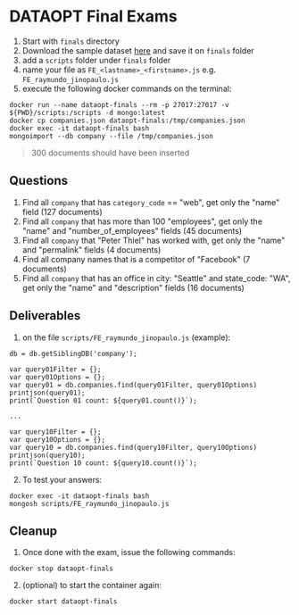 # DATAOPT Final Exams

1. Start with `finals` directory
2. Download the sample dataset [here](https://raw.githubusercontent.com/jinoraymundo-csb/dataopt/master/Finals/companies.json) and save it on `finals` folder
3. add a `scripts` folder under `finals` folder
4. name your file as `FE_<lastname>_<firstname>.js` e.g. `FE_raymundo_jinopaulo.js`
5. execute the following docker commands on the terminal:
```
docker run --name dataopt-finals --rm -p 27017:27017 -v ${PWD}/scripts:/scripts -d mongo:latest
docker cp companies.json dataopt-finals:/tmp/companies.json
docker exec -it dataopt-finals bash
mongoimport --db company --file /tmp/companies.json
```

> 300 documents should have been inserted

## Questions
1. Find all `company` that has `category_code` == "web", get only the "name" field (127 documents)
2. Find all `company` that has more than 100 "employees", get only the "name" and "number_of_employees" fields (45 documents)
3. Find all `company` that "Peter Thiel" has worked with, get only the "name" and "permalink" fields (4 documents)
4. Find all company names that is a competitor of "Facebook" (7 documents)
5. Find all `company` that has an office in city: "Seattle" and state_code: "WA", get only the "name" and "description" fields (16 documents)

## Deliverables
1. on the file `scripts/FE_raymundo_jinopaulo.js` (example):

```
db = db.getSiblingDB('company');

var query01Filter = {};
var query01Options = {};
var query01 = db.companies.find(query01Filter, query01Options)
printjson(query01);
print(`Question 01 count: ${query01.count()}`);

...

var query10Filter = {};
var query10Options = {};
var query10 = db.companies.find(query10Filter, query10Options)
printjson(query10);
print(`Question 10 count: ${query10.count()}`);
```

2. To test your answers:
```
docker exec -it dataopt-finals bash
mongosh scripts/FE_raymundo_jinopaulo.js
```


## Cleanup
1. Once done with the exam, issue the following commands:
```
docker stop dataopt-finals
```

2. (optional) to start the container again:
```
docker start dataopt-finals
```
